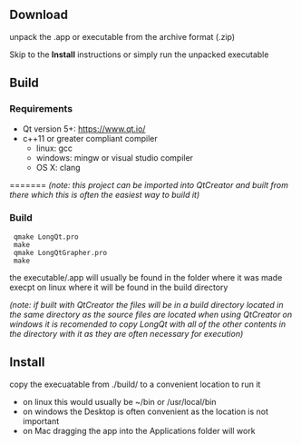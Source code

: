 ## Download

unpack the .app or executable from the archive format (.zip)

Skip to the **Install** instructions or simply run the unpacked executable

## Build

### Requirements
- Qt version 5+:  https://www.qt.io/
- c++11 or greater compliant compiler
 	- linux:      gcc
  - windows:    mingw or visual studio compiler
  - OS X:       clang

=======
*(note: this project can be imported into QtCreator and built from there which 
this is often the easiest way to build it)*

### Build
```
 qmake LongQt.pro
 make
 qmake LongQtGrapher.pro
 make
```
the executable/.app will usually be found in the folder where it was made
execpt on linux where it will be found in the build directory

*(note: if built with QtCreator the files will be in a build directory located
in the same directory as the source files are located
when using QtCreator on windows it is recomended to copy LongQt with all of
the other contents in the directory with it as they are often necessary for 
execution)*

## Install
copy the execuatable from ./build/ to a convenient location to run it
- on linux this would usually be ~/bin or /usr/local/bin
- on windows the Desktop is often convenient as the location is not important
- on Mac dragging the app into the Applications folder will work
